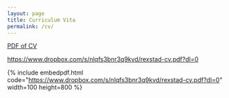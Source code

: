 ```yaml
---
layout: page
title: Curriculum Vita
permalink: /cv/
---
```


[PDF of CV](https://drive.google.com/open?id=0B0px4lodnQN7OHdrU3RaS2hrZ2s)


https://www.dropbox.com/s/nlqfs3bnr3q9kvd/rexstad-cv.pdf?dl=0


{% include embedpdf.html code="https://www.dropbox.com/s/nlqfs3bnr3q9kvd/rexstad-cv.pdf?dl=0" width=100 height=800 %}
